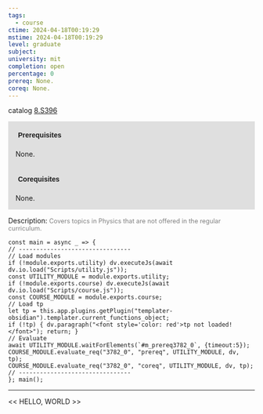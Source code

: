 ```yaml
---
tags:
  - course
ctime: 2024-04-18T00:19:29
mstime: 2024-04-18T00:19:29
level: graduate
subject: 
university: mit
completion: open
percentage: 0
prereq: None.
coreq: None.
---
```


catalog [8.S396](http://student.mit.edu/catalog/m8b.html#8.S396)

<span style="display: block; padding: 15px; background-color: rgb(100, 100, 100, 0.2);"><font id="m_prereq3782_0" style="display: block; font-family: Arial, sans-serif; font-weight: bold; padding: 5px">Prerequisites</font><br><span id="prereq3782_0">None.</span></span>
<span style="display: block; padding: 15px; background-color: rgb(100, 100, 100, 0.2);"><font id="m_coreq3782_0" style="display: block; font-family: Arial, sans-serif; font-weight: bold; padding: 5px">Corequisites</font><br><span id="coreq3782_0">None.</span></span>

<font style="">Description:</font>
<font style="color: grey; font-size: 0.8rem;">Covers topics in Physics that are not offered in the regular curriculum.</font>

```dataviewjs
const main = async _ => {
// --------------------------------
// Load modules
if (!module.exports.utility) dv.executeJs(await dv.io.load("Scripts/utility.js"));
const UTILITY_MODULE = module.exports.utility;
if (!module.exports.course) dv.executeJs(await dv.io.load("Scripts/course.js"));
const COURSE_MODULE = module.exports.course;
// Load tp
let tp = this.app.plugins.getPlugin("templater-obsidian").templater.current_functions_object;
if (!tp) { dv.paragraph("<font style='color: red'>tp not loaded!</font>"); return; }
// Evaluate
await UTILITY_MODULE.waitForElements(`#m_prereq3782_0`, {timeout:5});
COURSE_MODULE.evaluate_req("3782_0", "prereq", UTILITY_MODULE, dv, tp);
COURSE_MODULE.evaluate_req("3782_0", "coreq", UTILITY_MODULE, dv, tp);
// --------------------------------
}; main();
```

---

<< HELLO, WORLD >>
